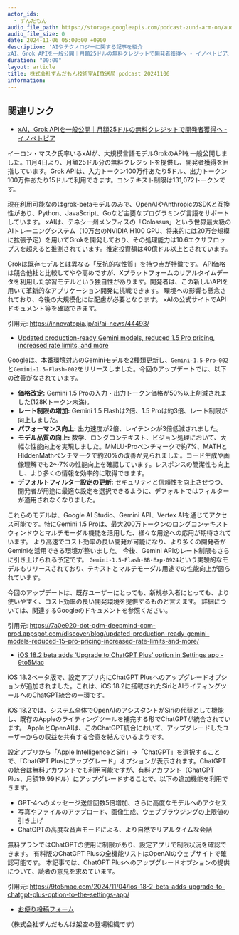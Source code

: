 ```yaml
---
actor_ids:
  - ずんだもん
audio_file_path: https://storage.googleapis.com/podcast-zund-arm-on/audio/株式会社ずんだもん技術室AI放送局_podcast_20241106.mp3
audio_file_size: 0
date: 2024-11-06 05:00:00 +0900
description: 'AIやテクノロジーに関する記事を紹介  
xAI、Grok APIを一般公開｜月額25ドルの無料クレジットで開発者獲得へ - イノベトピア、Updated production-ready Gemini models, reduced 1.5 Pro pricing, increased rate limits, and more、iOS 18.2 beta adds ‘Upgrade to ChatGPT Plus’ option in Settings app - 9to5Mac'
duration: "00:00"
layout: article
title: 株式会社ずんだもん技術室AI放送局 podcast 20241106
information: 
---
```


## 関連リンク


- [xAI、Grok APIを一般公開｜月額25ドルの無料クレジットで開発者獲得へ - イノベトピア](https://innovatopia.jp/ai/ai-news/44493/)  



イーロン・マスク氏率いるxAIが、大規模言語モデルGrokのAPIを一般公開しました。11月4日より、月額25ドル分の無料クレジットを提供し、開発者獲得を目指しています。Grok APIは、入力トークン100万件あたり5ドル、出力トークン100万件あたり15ドルで利用できます。コンテキスト制限は131,072トークンです。

現在利用可能なのはgrok-betaモデルのみで、OpenAIやAnthropicのSDKと互換性があり、Python、JavaScript、Goなど主要なプログラミング言語をサポートしています。  xAIは、テネシー州メンフィスの「Colossus」という世界最大級のAIトレーニングシステム（10万台のNVIDIA H100 GPU、将来的には20万台規模に拡張予定）を用いてGrokを開発しており、その処理能力は10.6エクサフロップスを超えると推測されています。推定投資額は40億ドル以上とされています。

Grokは既存モデルとは異なる「反抗的な性質」を持つ点が特徴です。  API価格は競合他社と比較してやや高めですが、Xプラットフォームのリアルタイムデータを利用した学習モデルという独自性があります。開発者は、この新しいAPIを用いて革新的なアプリケーション開発に挑戦できます。  環境への影響も懸念されており、今後の大規模化には配慮が必要となります。  xAIの公式サイトでAPIドキュメント等を確認できます。


引用元: https://innovatopia.jp/ai/ai-news/44493/


- [Updated production-ready Gemini models, reduced 1.5 Pro pricing, increased rate limits, and more](https://7a0e920-dot-gdm-deepmind-com-prod.appspot.com/discover/blog/updated-production-ready-gemini-models-reduced-15-pro-pricing-increased-rate-limits-and-more/)  



Googleは、本番環境対応のGeminiモデルを2種類更新し、`Gemini-1.5-Pro-002`と`Gemini-1.5-Flash-002`をリリースしました。今回のアップデートでは、以下の改善がなされています。

* **価格改定:** Gemini 1.5 Proの入力・出力トークン価格が50%以上削減されました(128Kトークン未満)。
* **レート制限の増加:** Gemini 1.5 Flashは2倍、1.5 Proは約3倍、レート制限が向上しました。
* **パフォーマンス向上:** 出力速度が2倍、レイテンシが3倍低減されました。
* **モデル品質の向上:** 数学、ロングコンテキスト、ビジョン処理において、大幅な性能向上を実現しました。MMLU-Proベンチマークで約7%、MATHとHiddenMathベンチマークで約20%の改善が見られました。コード生成や画像理解でも2～7%の性能向上を確認しています。レスポンスの簡潔性も向上し、より多くの情報を効率的に取得できます。
* **デフォルトフィルター設定の更新:** セキュリティと信頼性を向上させつつ、開発者が用途に最適な設定を選択できるように、デフォルトではフィルターが適用されなくなりました。

これらのモデルは、Google AI Studio、Gemini API、Vertex AIを通じてアクセス可能です。特にGemini 1.5 Proは、最大200万トークンのロングコンテキストウィンドウとマルチモーダル機能を活用した、様々な用途への応用が期待されています。  より高速でコスト効率の良い開発が可能になり、より多くの開発者がGeminiを活用できる環境が整いました。  今後、Gemini APIのレート制限もさらに引き上げられる予定です。  `Gemini-1.5-Flash-8B-Exp-0924`という実験的なモデルもリリースされており、テキストとマルチモーダル用途での性能向上が図られています。


今回のアップデートは、既存ユーザーにとっても、新規参入者にとっても、より使いやすく、コスト効率の良い開発環境を提供するものと言えます。  詳細については、関連するGoogleのドキュメントを参照ください。


引用元: https://7a0e920-dot-gdm-deepmind-com-prod.appspot.com/discover/blog/updated-production-ready-gemini-models-reduced-15-pro-pricing-increased-rate-limits-and-more/


- [iOS 18.2 beta adds ‘Upgrade to ChatGPT Plus’ option in Settings app - 9to5Mac](https://9to5mac.com/2024/11/04/ios-18-2-beta-adds-upgrade-to-chatgpt-plus-option-to-the-settings-app/)  



iOS 18.2ベータ版で、設定アプリ内にChatGPT Plusへのアップグレードオプションが追加されました。これは、iOS 18.2に搭載されたSiriとAIライティングツールへのChatGPT統合の一環です。

iOS 18.2では、システム全体でOpenAIのアシスタントがSiriの代替として機能し、既存のAppleのライティングツールを補完する形でChatGPTが統合されています。  AppleとOpenAIは、このChatGPT統合において、アップグレードしたユーザーからの収益を共有する合意を結んでいるようです。

設定アプリから「Apple IntelligenceとSiri」→「ChatGPT」を選択することで、「ChatGPT Plusにアップグレード」オプションが表示されます。ChatGPTの統合は無料アカウントでも利用可能ですが、有料アカウント（ChatGPT Plus、月額19.99ドル）にアップグレードすることで、以下の追加機能を利用できます。

* GPT-4へのメッセージ送信回数5倍増加、さらに高度なモデルへのアクセス
* 写真やファイルのアップロード、画像生成、ウェブブラウジングの上限値の引き上げ
* ChatGPTの高度な音声モードによる、より自然でリアルタイムな会話

無料プランではChatGPTの使用に制限があり、設定アプリで制限状況を確認できます。  有料版のChatGPT Plusの全機能リストはOpenAIのウェブサイトで確認可能です。  本記事では、ChatGPT Plusへのアップグレードオプションの提供について、読者の意見を求めています。




引用元: https://9to5mac.com/2024/11/04/ios-18-2-beta-adds-upgrade-to-chatgpt-plus-option-to-the-settings-app/



- [お便り投稿フォーム](https://forms.gle/ffg4JTfqdiqK62qf9)

（株式会社ずんだもんは架空の登場組織です）
